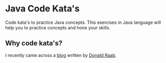 # Java Code Kata's
Code kata's to practice Java concepts. This exercises in Java language will help you to practice concepts and hone your skills.

## Why code kata's?
I recently came across a [blog](https://medium.com/javarevisited/a-kata-of-katas-e4ebdacdab11) written by [Donald Raab](https://github.com/donraab).

